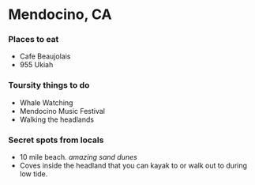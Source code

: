 # Mendocino, CA

### Places to eat
- Cafe Beaujolais
- 955 Ukiah

### Toursity things to do
- Whale Watching
- Mendocino Music Festival
- Walking the headlands

### Secret spots from locals
- 10 mile beach. *amazing sand dunes*
- Coves inside the headland that you can kayak to or walk out to during low tide.